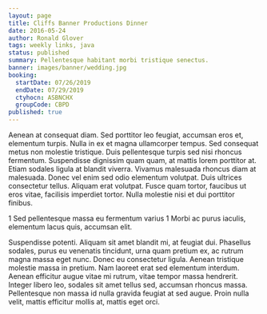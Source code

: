 ```yaml
---
layout: page
title: Cliffs Banner Productions Dinner
date: 2016-05-24
author: Ronald Glover
tags: weekly links, java
status: published
summary: Pellentesque habitant morbi tristique senectus.
banner: images/banner/wedding.jpg
booking:
  startDate: 07/26/2019
  endDate: 07/29/2019
  ctyhocn: ASBNCHX
  groupCode: CBPD
published: true
---
```

Aenean at consequat diam. Sed porttitor leo feugiat, accumsan eros et, elementum turpis. Nulla in ex et magna ullamcorper tempus. Sed consequat metus non molestie tristique. Duis pellentesque turpis sed nisi rhoncus fermentum. Suspendisse dignissim quam quam, at mattis lorem porttitor at. Etiam sodales ligula at blandit viverra. Vivamus malesuada rhoncus diam at malesuada. Donec vel enim sed odio elementum volutpat. Duis ultrices consectetur tellus. Aliquam erat volutpat. Fusce quam tortor, faucibus ut eros vitae, facilisis imperdiet tortor. Nulla molestie nisi et dui porttitor finibus.

1 Sed pellentesque massa eu fermentum varius
1 Morbi ac purus iaculis, elementum lacus quis, accumsan elit.

Suspendisse potenti. Aliquam sit amet blandit mi, at feugiat dui. Phasellus sodales, purus eu venenatis tincidunt, urna quam pretium ex, ac rutrum magna massa eget nunc. Donec eu consectetur ligula. Aenean tristique molestie massa in pretium. Nam laoreet erat sed elementum interdum. Aenean efficitur augue vitae mi rutrum, vitae tempor massa hendrerit. Integer libero leo, sodales sit amet tellus sed, accumsan rhoncus massa. Pellentesque non massa id nulla gravida feugiat at sed augue. Proin nulla velit, mattis efficitur mollis at, mattis eget orci.
